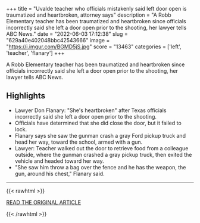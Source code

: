 +++
title = "Uvalde teacher who officials mistakenly said left door open is traumatized and heartbroken, attorney says"
description = "A Robb Elementary teacher has been traumatized and heartbroken since officials incorrectly said she left a door open prior to the shooting, her lawyer tells ABC News."
date = "2022-06-03 17:12:38"
slug = "629a40e402048bbc42543666"
image = "https://i.imgur.com/BGMD5jS.jpg"
score = "13463"
categories = ['left', 'teacher', 'flanary']
+++

A Robb Elementary teacher has been traumatized and heartbroken since officials incorrectly said she left a door open prior to the shooting, her lawyer tells ABC News.

## Highlights

- Lawyer Don Flanary: "She's heartbroken" after Texas officials incorrectly said she left a door open prior to the shooting.
- Officials have determined that she did close the door, but it failed to lock.
- Flanary says she saw the gunman crash a gray Ford pickup truck and head her way, toward the school, armed with a gun.
- Lawyer: Teacher walked out the door to retrieve food from a colleague outside, where the gunman crashed a gray pickup truck, then exited the vehicle and headed toward her way.
- "She saw him throw a bag over the fence and he has the weapon, the gun, around his chest," Flanary said.

---

{{< rawhtml >}}
  <p class="article-category">
    <a target="_blank" href="https://abcnews.go.com/US/uvalde-teacher-officials-mistakenly-left-door-open-traumatized/story?id=85149742">READ THE ORIGINAL ARTICLE</a>
  </p>
{{< /rawhtml >}}
